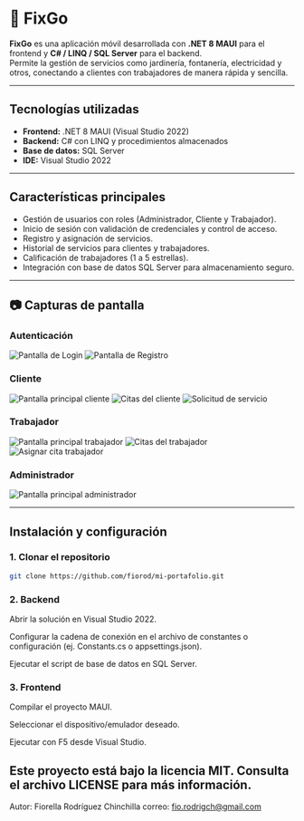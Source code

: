 # 📱 FixGo

**FixGo** es una aplicación móvil desarrollada con **.NET 8 MAUI** para el frontend y **C# / LINQ / SQL Server** para el backend.  
Permite la gestión de servicios como jardinería, fontanería, electricidad y otros, conectando a clientes con trabajadores de manera rápida y sencilla.

---

## Tecnologías utilizadas
- **Frontend:** .NET 8 MAUI (Visual Studio 2022)
- **Backend:** C# con LINQ y procedimientos almacenados
- **Base de datos:** SQL Server
- **IDE:** Visual Studio 2022

---

## Características principales
- Gestión de usuarios con roles (Administrador, Cliente y Trabajador).
- Inicio de sesión con validación de credenciales y control de acceso.
- Registro y asignación de servicios.
- Historial de servicios para clientes y trabajadores.
- Calificación de trabajadores (1 a 5 estrellas).
- Integración con base de datos SQL Server para almacenamiento seguro.

---

## 📷 Capturas de pantalla

### Autenticación
![Pantalla de Login](Docs/login.png)
![Pantalla de Registro](Docs/register.png)

### Cliente
![Pantalla principal cliente](Docs/client_Main.png)
![Citas del cliente](Docs/client_appointments.png)
![Solicitud de servicio](Docs/client_request.png)

### Trabajador
![Pantalla principal trabajador](Docs/worker_main.png)
![Citas del trabajador](Docs/worker_appointments.png)
![Asignar cita trabajador](Docs/worker_setAppointment.png)

### Administrador
![Pantalla principal administrador](Docs/admin_main.png)

---

## Instalación y configuración

### 1. Clonar el repositorio
```bash
git clone https://github.com/fiorod/mi-portafolio.git
```

### 2. Backend

Abrir la solución en Visual Studio 2022.

Configurar la cadena de conexión en el archivo de constantes o configuración (ej. Constants.cs o appsettings.json).

Ejecutar el script de base de datos en SQL Server.

### 3. Frontend

Compilar el proyecto MAUI.

Seleccionar el dispositivo/emulador deseado.

Ejecutar con F5 desde Visual Studio.

## Este proyecto está bajo la licencia MIT. Consulta el archivo LICENSE para más información.

Autor:
Fiorella Rodríguez Chinchilla
correo: fio.rodrigch@gmail.com

